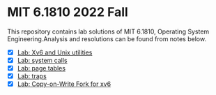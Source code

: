 # MIT 6.1810 2022 Fall

This repository contains lab solutions of MIT 6.1810, Operating System Engineering.Analysis and resolutions can be found from notes below.

- [x] [Lab: Xv6 and Unix utilities](01-util.md)
- [x] [Lab: system calls](02-system-calls.md)
- [x] [Lab: page tables](03-page-tables.md)
- [x] [Lab: traps](04-traps.md)
- [x] [Lab: Copy-on-Write Fork for xv6](05-cow.md)
